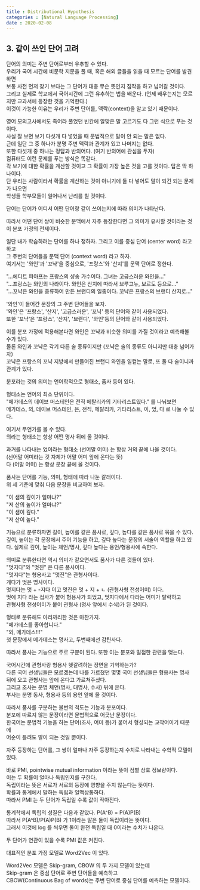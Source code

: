 ```yaml
---
title : Distributional Hypothesis
categories : [Natural Language Processing]
date : 2020-02-08
---
```


## 3. 같이 쓰인 단어 고려

단어의 의미는 주변 단어로부터 유추할 수 있다.  
우리가 국어 시간에 비문학 지문을 풀 때, 혹은 해외 글들을 읽을 때 모르는 단어를 발견하면  
보통 사전 먼저 찾기 보다는 그 단어가 대충 무슨 뜻인지 짐작을 하고 넘어갈 것이다.  
그리고 실제로 학교에서 국어시간에 그런 유추하는 법을 배운다. (언제 배우는지는 모르지만 교과서에 등장한 것을 기억한다.)  
이것이 가능한 이유는 우리가 주변 단어를, 맥락(context)을 알고 있기 때문이다.  

영어 모의고사에서도 죽어라 풀었던 빈칸에 알맞은 말 고르기도 다 그런 식으로 푸는 것이다.  
사실 잘 보면 보기 다섯개 다 넣었을 때 문법적으로 말이 안 되는 말은 없다.  
근데 일단 그 중 하나가 분명 주변 맥락과 관계가 있고 나머지는 없다.  
또한 다섯개 중 하나는 정답과 반의어다. (여기 반의어에 관심을 두자)  
컴퓨터도 이런 문제를 푸는 방식은 똑같다.  
각 보기에 대한 확률을 계산할 것이고 그 확률이 가장 높은 것을 고를 것이다. 답은 딱 하나이다.  
단 우리는 사람이라서 확률을 계산하는 것이 아니기에 둘 다 넣어도 말이 되긴 되는 문제가 나오면  
학생들 학부모들이 일어나서 난리를 칠 것이다.  

단어는 단어가 어디서 어떤 단어랑 같이 쓰이는지에 따라 의미가 나타난다.  

따라서 어떤 단어 쌍이 비슷한 문맥에서 자주 등장한다면 그 의미가 유사할 것이라는 것이 분포 가정의 전제이다.  

일단 내가 학습하려는 단어를 하나 정하자. 그리고 이를 중심 단어 (center word) 라고 하고  
그 주변의 단어들을 문맥 단어 (context word) 라고 하자.   
여기서는 '와인'과 '꼬냑'을 중심으로, '프랑스'와 '산지'를 문맥 단어로 정한다.  

"...에디트 피아프는 프랑스의 샹송 가수이다. 그녀는 고급스러운 와인을..."  
"...프랑스는 와인의 나라이다. 와인은 산지에 따라서 브루고뉴, 보르도 등으로..."  
"...꼬냑은 와인을 증류하여 만든 브랜디의 일종이다. 꼬냑은 프랑스의 브랜디 산지로..."  

'와인'이 들어간 문장의 그 주변 단어들을 보자.  
'와인'은 '프랑스', '산지', '고급스러운', '꼬냑' 등의 단어와 같이 사용되었다.  
또한 '꼬냑'은 '프랑스', '산지', '브랜디', '와인'등의 단어와 같이 사용되었다.  

이를 분포 가정에 적용해본다면 와인은 꼬냑과 비슷한 의미를 가질 것이라고 예측해볼 수가 있다.   
물론 와인과 꼬냑은 각기 다른 술 종류이지만 (꼬냑은 술의 종류도 아니지만 대충 넘어가자)  
꼬냑은 프랑스의 꼬냑 지방에서 만들어진 브랜디 와인을 일컫는 말로, 또 둘 다 술이니까 관계가 있다.  

분포라는 것의 의미는 언어학적으로 형태소, 품사 등이 있다.  

형태소는 언어의 최소 단위이다.  
"메가데스의 데이브 머스테인은 전직 메탈리카의 기타리스트였다." 를 나눠보면  
메가데스, 의, 데이브 머스테인, 은, 전직, 메탈리카, 기타리스트, 이, 었, 다 로 나눌 수 있다.  

여기서 무언가를 볼 수 있다.  
의라는 형태소는 항상 어떤 명사 뒤에 올 것이다.  

과거를 나타내는 었이라는 형태소 (선어말 어미) 는 항상 거의 끝에 나올 것이다.  
(선어말 어미라는 것 자체가 어말 어미 앞에 온다는 뜻)  
다 (어말 어미) 는 항상 문장 끝에 올 것이다.  

품사는 단어를 기능, 의미, 형태에 따라 나눈 갈래이다.  
위 세 기준에 맞춰 다음 문장을 비교하여 보자.  

"이 샘의 깊이가 얼마냐?"  
"저 산의 높이가 얼마냐?"  
"이 샘이 깊다."  
"저 산이 높다."  

기능으로 분류하자면 길이, 높이를 같은 품사로, 깊다, 높다를 같은 품사로 묶을 수 있다.  
깊이, 높이는 각 문장에서 주어 기능을 하고, 깊다 높다는 문장의 서술어 역할을 하고 있다. 
실제로 깊이, 높이는 체언/명사, 깊다 높다는 용언/형용사에 속한다.  

의미로 분류한다면 역시 의미가 같으면서도 품사가 다른 것들이 있다.  
"멋지다"와 "멋진" 은 다른 품사이다.  
"멋지다"는 형용사고 "멋진"은 관형사이다.  
게다가 멋은 명사이다.  
멋지다는 멋 + -지다 이고 멋진은 멋 + 지 + ㄴ (관형사형 전성어미) 이다.  
멋에 지다 라는 접사가 붙어 형용사가 되었고, 멋지다에서 다라는 어미가 탈락하고  
관형사형 전성어미가 붙어 관형사 (명사 앞에서 수식)가 된 것이다.  

형태로 분류해도 아리까리한 것은 마찬가지.  
"메가데스를 좋아합니다."  
"와, 메가데스!!!"  
첫 문장에서 메가데스는 명사고, 두번째에선 감탄사다.  

따라서 품사는 기능으로 주로 구분이 된다. 또한 이는 분포와 밀접한 관련을 맺는다.  

국어시간에 관형사랑 형용사 헷갈려하는 장면을 기억하는가?  
다른 국어 선생님들은 모르겠는데 나를 가르쳤던 몇몇 국어 선생님들은 형용사는 명사 뒤에 오고 관형사는 앞에 온다고 가르쳐주셨다.  
그리고 조사는 분명 체언(명사, 대명사, 수사) 뒤에 온다.  
부사는 분명 동사, 형용사 등의 용언 앞에 올 것이다.  

따라서 품사를 구분하는 불변의 척도는 기능과 분포이다.  
분포에 따르지 않는 문장이라면 문법적으로 어긋난 문장이다.  
한국어는 문법적 기능을 하는 단어(조사, 어미 등)가 붙어서 형성되는 교착어이기 때문에  
어순이 틀려도 말이 되는 것일 뿐이다.  


자주 등장하는 단어를, 그 쌍이 얼마나 자주 등장하는지 수치로 나타내는 수학적 모델이 있다.  

바로 PMI, pointwise mutual information 이라는 뜻이 점별 상호 정보량이다.  
이는 두 확률이 얼마나 독립인지를 구한다.  
독립이라는 뜻은 서로가 서로의 등장에 영향을 주지 않는다는 뜻이다.  
확률과 통계에서 말하는 독립과 일맥상통하다.  
따라서 PMI 는 두 단어가 독립일 수록 값이 작아진다.  

통계학에서 독립의 성질은 다음과 같았다.  P(A^B) = P(A)P(B)  
따라서 P(A^B)/P(A)P(B) 가 1이라는 말은 둘이 독립이라는 뜻이다.  
그래서 이것에 log 를 씌우면 둘이 완전 독립일 때 0이라는 수치가 나온다.  

두 단어가 연관이 있을 수록 PMI 값은 커진다.  

대표적인 분포 가정 모델로 Word2Vec 이 있다.  

Word2Vec 모델은 Skip-gram, CBOW 의 두 가지 모델이 있는데  
Skip-gram 은 중심 단어로 주변 단어들을 예측하고  
CBOW(Continuous Bag of words)는 주변 단어로 중심 단어를 예측하는 모델이다.  
